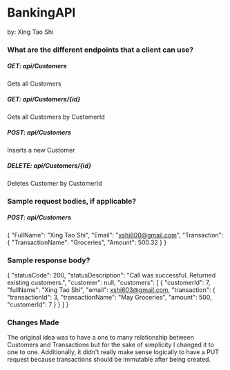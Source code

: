 # BankingAPI
by: Xing Tao Shi

###	What are the different endpoints that a client can use? 
##### GET: api/Customers
Gets all Customers
##### GET: api/Customers/{id}
Gets all Customers by CustomerId
##### POST: api/Customers
Inserts a new Customer
##### DELETE: api/Customers/{id}
Deletes Customer by CustomerId

###	Sample request bodies, if applicable? 
##### POST: api/Customers
{
    "FullName": "Xing Tao Shi",
    "Email": "xshi600@gmail.com",
    "Transaction": {
        "TransactionName": "Groceries",
        "Amount": 500.32
    }
}

###	Sample response body? 
{
  "statusCode": 200,
  "statusDescription": "Call was successful. Returned existing customers.",
  "customer": null,
  "customers": [
    {
      "customerId": 7,
      "fullName": "Xing Tao Shi",
      "email": xshi603@gmail.com,
      "transaction": {
        "transactionId": 3,
        "transactionName": "May Groceries",
        "amount": 500,
        "customerId": 7
      }
    }
  ]
}

###	Changes Made
The original idea was to have a one to many relationship between Customers and Transactions but for the sake of simplicity I changed it to one to one.
Additionally, it didn't really make sense logically to have a PUT request because transactions should be immutable after being created.
